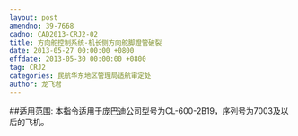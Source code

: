 ```yaml
---
layout: post
amendno: 39-7668
cadno: CAD2013-CRJ2-02
title: 方向舵控制系统-机长侧方向舵脚蹬管破裂
date: 2013-05-27 00:00:00 +0800
effdate: 2013-05-30 00:00:00 +0800
tag: CRJ2
categories: 民航华东地区管理局适航审定处
author: 龙飞君
---
```


##适用范围:
本指令适用于庞巴迪公司型号为CL-600-2B19，序列号为7003及以后的飞机。

